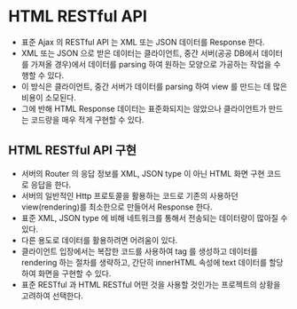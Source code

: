 # HTML RESTful API

- 표준 Ajax 의 RESTful API 는 XML 또는 JSON 데이터를 Response 한다.
- XML 또는 JSON 으로 받은 데이터는 클라이언트, 중간 서버(공공 DB에서 데이터를 가져올 경우)에서 데이터를 parsing 하여 원하는 모양으로 가공하는 작업을 수행할 수 있다.
- 이 방식은 클라이언트, 중간 서버가 데이터를 parsing 하여 view 를 만드는 데 많은 비용이 소모된다.
- 그에 반해 HTML Response 데이터는 표준화되지는 않았으나 클라이언트가 만드는 코드량을 매우 적게 구현할 수 있다.

## HTML RESTful API 구현

- 서버의 Router 의 응답 정보를 XML, JSON type 이 아닌 HTML 화면 구현 코드로 응답을 한다.
- 서버의 일반적인 Http 프로토콜을 활용하는 코드로 기존의 사용하던 view(rendering)를 최소한으로 만들어서 Response 한다.
- 표준 XML, JSON type 에 비해 네트워크를 통해서 전송되는 데이터량이 많아질 수 있다.
- 다른 용도로 데이터를 활용하려면 어려움이 있다.
- 클라이언트 입장에서는 복잡한 코드를 사용하여 tag 를 생성하고 데이터를 rendering 하는 절차를 생략하고, 간단히 innerHTML 속성에 text 데이터를 할당하여 화면을 구현할 수 있다.
- 표준 RESTful 과 HTML RESTful 어떤 것을 사용할 것인가는 프로젝트의 상황을 고려하여 선택한다.
